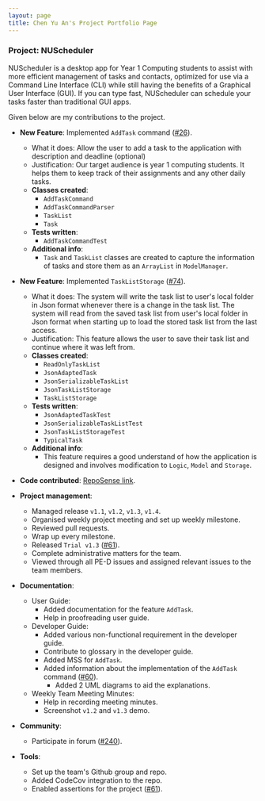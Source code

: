 ```yaml
---
layout: page
title: Chen Yu An's Project Portfolio Page
---
```

### Project: NUScheduler
NUScheduler is a desktop app for Year 1 Computing students to assist with more efficient management of tasks and contacts,
optimized for use via a Command Line Interface (CLI) while still having the benefits of a Graphical User Interface (GUI).
If you can type fast, NUScheduler can schedule your tasks faster than traditional GUI apps.

Given below are my contributions to the project.

* **New Feature**: Implemented `AddTask` command ([#26](https://github.com/AY2122S2-CS2103-F11-4/tp/pull/26)).
    * What it does: Allow the user to add a task to the application with description and deadline (optional)
    * Justification: Our target audience is year 1 computing students. It helps them to keep track of their assignments
and any other daily tasks.
    * **Classes created**:
      * `AddTaskCommand`
      * `AddTaskCommandParser`
      * `TaskList`
      * `Task`
    * **Tests written**:
      * `AddTaskCommandTest`
    * **Additional info**:
      * `Task` and `TaskList` classes are created to capture the information of tasks and store them as an `ArrayList` in
      `ModelManager`.

* **New Feature**: Implemented `TaskListStorage` ([#74](https://github.com/AY2122S2-CS2103-F11-4/tp/pull/74)).
    * What it does: The system will write the task list to user's local folder in Json format whenever there is a change 
in the task list. The system will read from the saved task list from user's local folder in Json format when starting up
to load the stored task list from the last access.
    * Justification: This feature allows the user to save their task list and continue where it was left from.
    * **Classes created**:
        * `ReadOnlyTaskList`
        * `JsonAdaptedTask`
        * `JsonSerializableTaskList`
        * `JsonTaskListStorage`
        * `TaskListStorage`
    * **Tests written**:
        * `JsonAdaptedTaskTest`
        * `JsonSerializableTaskListTest`
        * `JsonTaskListStorageTest`
        * `TypicalTask`
    * **Additional info**:
        * This feature requires a good understand of how the application is designed and involves modification to 
`Logic`, `Model` and `Storage`.

* **Code contributed**: [RepoSense link](https://nus-cs2103-ay2122s2.github.io/tp-dashboard/?search=putaojuice&sort=groupTitle&sortWithin=title&timeframe=commit&mergegroup=&groupSelect=groupByRepos&breakdown=true&checkedFileTypes=docs~functional-code~test-code~other&since=2022-02-18&tabOpen=true&tabType=authorship&tabAuthor=putaojuice&tabRepo=AY2122S2-CS2103-F11-4%2Ftp%5Bmaster%5D&authorshipIsMergeGroup=false&authorshipFileTypes=docs~functional-code~test-code~other&authorshipIsBinaryFileTypeChecked=false).

* **Project management**:
    * Managed release `v1.1`, `v1.2`, `v1.3`, `v1.4`.
    * Organised weekly project meeting and set up weekly milestone.
    * Reviewed pull requests.
    * Wrap up every milestone.
    * Released `Trial v1.3` ([#61](https://github.com/AY2122S2-CS2103-F11-4/tp/pull/61)).
    * Complete administrative matters for the team.
    * Viewed through all PE-D issues and assigned relevant issues to the team members.

* **Documentation**:
    * User Guide:
      * Added documentation for the feature `AddTask`.
      * Help in proofreading user guide.
    * Developer Guide:
        * Added various non-functional requirement in the developer guide.
        * Contribute to glossary in the developer guide.
        * Added MSS for `AddTask`.
        * Added information about the implementation of the `AddTask` command ([#60](https://github.com/AY2122S2-CS2103-F11-4/tp/pull/60)).
            * Added 2 UML diagrams to aid the explanations.
    * Weekly Team Meeting Minutes:
        * Help in recording meeting minutes.
        * Screenshot `v1.2` and `v1.3` demo.

* **Community**:
    * Participate in forum ([#240](https://github.com/nus-cs2103-AY2122S2/forum/issues/240)).

* **Tools**:
    * Set up the team's Github group and repo.
    * Added CodeCov integration to the repo.
    * Enabled assertions for the project ([#61](https://github.com/AY2122S2-CS2103-F11-4/tp/pull/61)).
